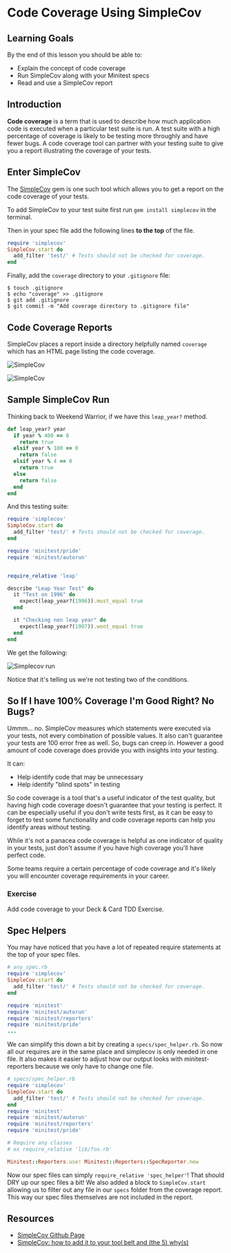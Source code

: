 # Code Coverage Using SimpleCov

## Learning Goals

By the end of this lesson you should be able to:

-  Explain the concept of code coverage
-  Run SimpleCov along with your Minitest specs
-  Read and use a SimpleCov report

## Introduction

**Code coverage** is a term that is used to describe how much application code is executed when a particular test suite is run.  A test suite with a high percentage of coverage is likely to be testing more throughly and have fewer bugs.  A code coverage tool can partner with your testing suite to give you a report illustrating the coverage of your tests.  

## Enter SimpleCov

The [SimpleCov](https://github.com/colszowka/simplecov) gem is one such tool which allows you to get a report on the code coverage of your tests.  

To add SimpleCov to your test suite first run `gem install simplecov` in the terminal.  

Then in your spec file add the following lines **to the top** of the file.

```ruby
require 'simplecov'
SimpleCov.start do
  add_filter 'test/' # Tests should not be checked for coverage.
end
```

Finally, add the `coverage` directory to your `.gitignore` file:

```
$ touch .gitignore
$ echo "coverage" >> .gitignore
$ git add .gitignore
$ git commit -m "Add coverage directory to .gitignore file"
```

## Code Coverage Reports

SimpleCov places a report inside a directory helpfully named `coverage` which has an HTML page listing the code coverage.  


![SimpleCov](images/simplecov1.png)

![SimpleCov](images/simplecov2.png)


## Sample SimpleCov Run

Thinking back to Weekend Warrior, if we have this `leap_year?` method.

```ruby
def leap_year? year
  if year % 400 == 0
    return true
  elsif year % 100 == 0
    return false
  elsif year % 4 == 0
    return true
  else
    return false
  end
end
```

And this testing suite:

```ruby
require 'simplecov'
SimpleCov.start do
  add_filter 'test/' # Tests should not be checked for coverage.
end

require 'minitest/pride'
require 'minitest/autorun'


require_relative 'leap'

describe "Leap Year Test" do
  it "Test on 1996" do
    expect(leap_year?(1996)).must_equal true
  end

  it "Checking non leap year" do
    expect(leap_year?(1997)).wont_equal true
  end
end
```

We get the following:

![Simplecov run](images/simplecov3.png)

Notice that it's telling us we're not testing two of the conditions.  


## So If I have 100% Coverage I'm Good Right?  No Bugs?

Ummm... no.  SimpleCov measures which statements were executed via your tests, not every combination of possible values.  It also can't guarantee your tests are 100 error free as well.  So, bugs can creep in.  However a good amount of code coverage does provide you with insights into your testing.  

It can:

-  Help identify code that may be unnecessary
-  Help identify "blind spots" in testing

So code coverage is a tool that's a useful indicator of the test quality, but having high code coverage doesn't guarantee that your testing is perfect.  It can be especially useful if you don't write tests first, as it can be easy to forget to test some functionality and code coverage reports can help you identify areas without testing.  

While it's not a panacea code coverage is helpful as one indicator of quality in your tests, just don't assume if you have high coverage you'll have perfect code.  

Some teams require a certain percentage of code coverage and it's likely you will encounter coverage requirements in your career.  


### Exercise

Add code coverage to your Deck & Card TDD Exercise.      


## Spec Helpers

You may have noticed that you have a lot of repeated require statements at the top of your spec files.

```ruby
# any_spec.rb
require 'simplecov'
SimpleCov.start do
  add_filter 'test/' # Tests should not be checked for coverage.
end

require 'minitest'
require 'minitest/autorun'
require 'minitest/reporters'
require 'minitest/pride'
...
```

We can simplify this down a bit by creating a `specs/spec_helper.rb`.  So now all our requires are in the same place and simplecov is only needed in one file.  It also makes it easier to adjust how our output looks with minitest-reporters because we only have to change one file.  

```ruby
# specs/spec_helper.rb
require 'simplecov'
SimpleCov.start do
  add_filter 'test/' # Tests should not be checked for coverage.
end
require 'minitest'
require 'minitest/autorun'
require 'minitest/reporters'
require 'minitest/pride'

# Require any classes 
# ex require_relative 'lib/foo.rb'

Minitest::Reporters.use! Minitest::Reporters::SpecReporter.new
```

Now our spec files can simply `require_relative 'spec_helper'`!  That should DRY up our spec files a bit!  We also added a block to `SimpleCov.start` allowing us to filter out any file in our `specs` folder from the coverage report.  This way our spec files themselves are not included in the report.


## Resources
- [SimpleCov Github Page](https://github.com/colszowka/simplecov)
- [SimpleCov: how to add it to your tool belt and (the 5) why(s)](http://www.mariusbutuc.com/simplecov-tool-for-coverage-analysis)
